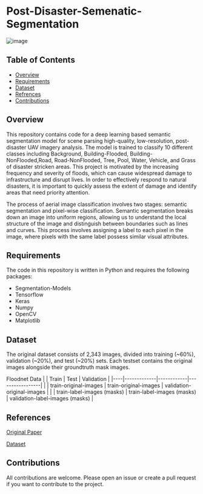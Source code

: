 # Post-Disaster-Semenatic-Segmentation

![image](https://user-images.githubusercontent.com/117116368/218328152-e555ef18-8662-41ba-a0aa-e798e19eb0f4.png)
## Table of Contents

* [Overview](#Overview)
* [Requirements](#Requirements)
* [Dataset](#Dataset)
* [Refrences](#References)
* [Contributions](#Contributions)

## Overview
This repository contains code for a deep learning based semantic segmentation model for scene parsing high-quality, low-resolution, post-disaster UAV imagery analysis. The model is trained to classify 10 different classes including Background, Building-Flooded, Building-NonFlooded,Road, Road-NonFlooded, Tree, Pool, Water, Vehicle, and Grass of disaster stricken areas. This project is motivated by the increasing frequency and severity of floods, which can cause widespread damage to infrastructure and disrupt lives. In order to effectively respond to natural disasters, it is important to quickly assess the extent of damage and identify areas that need priority attention.

The process of aerial image classification involves two stages: semantic segmentation and pixel-wise classification. Semantic segmentation breaks down an image into uniform regions, allowing us to understand the local structure of the image and distinguish between boundaries such as lines and curves. This process involves assigning a label to each pixel in the image, where pixels with the same label possess similar visual attributes.

## Requirements
The code in this repository is written in Python and requires the following packages:
* Segmentation-Models
* Tensorflow
* Keras
* Numpy
* OpenCV
* Matplotlib

## Dataset
The original dataset consists of 2,343 images, divided into training (~60%), validation (~20%), and test (~20%) sets. Each testset contains the original images alongside their groundtruth mask images. 


Floodnet Data
|    |    Train    |    Test    |    Validation    |
|----|-------------|------------|-----------------|
|    | train-original-images | train-original-images | validation-original-images |
|    | train-label-images (masks) | train-label-images (masks) | validation-label-images (masks) |

## References
[Original Paper](http://cs231n.stanford.edu/reports/2022/pdfs/21.pdf)

[Dataset](https://competitions.codalab.org/competitions/30290#participate)

## Contributions

All contributions are welcome. Please open an issue or create a pull request if you want to contribute to the project.
